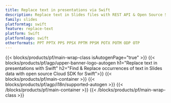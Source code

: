 ```yaml
---
title: Replace text in presentations via Swift
description: Replace text in Slides files with REST API & Open Source Swift SDK
family: slides
platformtag: swift
feature: replace-text
platform: Swift
platformlogo: swift
otherformats: PPT PPTX PPS PPSX PPTM PPSM POTX POTM ODP OTP
---
```


{{< blocks/products/pf/main-wrap-class isAutogenPage="true" >}}
{{< blocks/products/pf/agp/upper-banner-logo-autogen h1="Replace text in presentations with Swift" h2="Find & Replace occurrences of text in Slides data with open source Cloud SDK for Swift">}}
{{< blocks/products/pf/main-container >}}
{{< blocks/products/pf/agp/i18n/supported-autogen >}}
{{< /blocks/products/pf/main-container >}}
{{< /blocks/products/pf/main-wrap-class >}}
